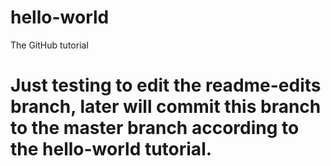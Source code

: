 # hello-world
The GitHub tutorial
# Just testing to edit the readme-edits branch, later will commit this branch to the master branch according to the hello-world tutorial.

